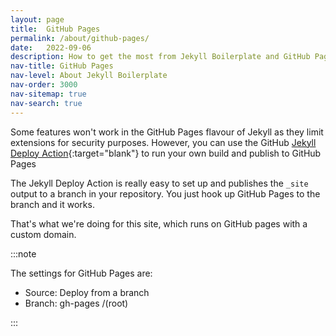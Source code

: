 ```yaml
---
layout: page
title:  GitHub Pages
permalink: /about/github-pages/
date:   2022-09-06
description: How to get the most from Jekyll Boilerplate and GitHub Pages.
nav-title: GitHub Pages
nav-level: About Jekyll Boilerplate
nav-order: 3000
nav-sitemap: true
nav-search: true
---
```


Some features won't work in the GitHub Pages flavour of Jekyll as they limit extensions for security purposes. However, you can use the GitHub [Jekyll Deploy Action](https://github.com/jeffreytse/jekyll-deploy-action){:target="blank"} to run your own build and publish to GitHub Pages

The Jekyll Deploy Action is really easy to set up and publishes the `_site` output to a branch in your repository. You just hook up GitHub Pages to the branch and it works.

That's what we're doing for this site, which runs on GitHub pages with a custom domain.

:::note

The settings for GitHub Pages are:

- Source: Deploy from a branch
- Branch: gh-pages /(root)

:::
